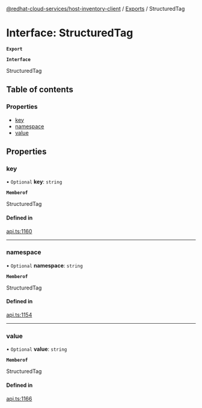 [@redhat-cloud-services/host-inventory-client](../README.md) / [Exports](../modules.md) / StructuredTag

# Interface: StructuredTag

**`Export`**

**`Interface`**

StructuredTag

## Table of contents

### Properties

- [key](StructuredTag.md#key)
- [namespace](StructuredTag.md#namespace)
- [value](StructuredTag.md#value)

## Properties

### key

• `Optional` **key**: `string`

**`Memberof`**

StructuredTag

#### Defined in

[api.ts:1160](https://github.com/RedHatInsights/javascript-clients/blob/master/packages/host-inventory/api.ts#L1160)

___

### namespace

• `Optional` **namespace**: `string`

**`Memberof`**

StructuredTag

#### Defined in

[api.ts:1154](https://github.com/RedHatInsights/javascript-clients/blob/master/packages/host-inventory/api.ts#L1154)

___

### value

• `Optional` **value**: `string`

**`Memberof`**

StructuredTag

#### Defined in

[api.ts:1166](https://github.com/RedHatInsights/javascript-clients/blob/master/packages/host-inventory/api.ts#L1166)
